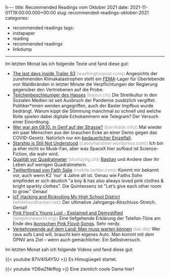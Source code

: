h---
title: Recommended Readings vom Oktober 2021
date: 2021-11-01T19:00:00.000+00:00
slug: recommended-readings-oktober-2021
categories:
- recommended readings
tags:
- instapaper
- reading
- recommended readings
- linkdump
---

Im letzten Monat las ich folgende Texte und fand diese gut:

- [The last days inside Trailer 83](https://www.washingtonpost.com/nation/2021/10/17/disaster-survivors-fema-housing-trailer/) <span style="color: #999999;">(washingtonpost.com)</span>: Angesichts der zunehmenden Klimakatastrophen stellt ein [FEMA](https://de.wikipedia.org/wiki/Federal_Emergency_Management_Agency)-Lager für Überlebende von Waldbränden in letzter Minute die Verpflichtungen der Regierung gegenüber den Vertriebenen auf die Probe.
- [Teilchenbeschleuniger des Hasses](https://bajour.ch/a/4zJ0x3uLtCZbE6KY) <span style="color: #999999;">(bajour.ch)</span>: Die Streitkultur in den Sozialen Medien ist seit Ausbruch der Pandemie zusätzlich vergiftet. Politiker*innen werden angegriffen, auch der Basler Impfbus wurde bedrängt. Warum kippt die Stimmung manchmal so schnell und welche Rolle spielen dabei digitale Echokammern wie Telegram? Der Versuch einer Einordnung.
- [Wer war am 09.10. in Genf auf der Strasse?](https://barrikade.info/article/4802) <span style="color: #999999;">(barrikade.info)</span>: Mal wieder ein paar Menschen aus der brauchen Ecke an einer Demo gegen das COVID-Gesetz. Natürlich nur ein [bedauerlicher Einzelfall](https://blog.fefe.de/?q=Einzelfall).
- [Starship is Still Not Understood](https://caseyhandmer.wordpress.com/2021/10/28/starship-is-still-not-understood/) <span style="color: #999999;">(caseyhandmer.wordpress.com)</span>: Ich bin ja eher nicht so Musk-Fan, aber was SpaceX hier aufbaut ist Science-Fiction, die wahr wird.
- [Qualität vor Quadratmeter](https://www.studizytig.ch/ausgaben/ausgabe-25/qualitaet-vor-quadratmeter/) <span style="color: #999999;">(studizytig.ch)</span>: [Bastian](https://bastianwidmer.ch/) und Andere über ihr Leben auf wenigen Quadratmetern.
- [Twitterthread von Faith Salie](https://mobile.twitter.com/Faith_Salie/status/1415047819057143810) <span style="color: #999999;">(mobile.twitter.com)</span>: Kommt mir bekannt vor, auch wenn K2 'nur' 4 Jahre alt ist. Genau wie Faiths Sohn empfindet er sich deutlich "a boy & has also always loved pink clothes & bright sparkly clothes". Die Quintessenz ist "Let’s give each other room to grow." Genau!
- [IoT Hacking and Rickrolling My High School District](https://whitehoodhacker.net/posts/2021-10-04-the-big-rick) <span style="color: #999999;">(whitehoodhacker.net)</span>: Der ultimative Jahrgangs-Abschluss-Streich. Genial!
- [Pink Floyd's Young Lust - Explained and Demystified](https://telephoneworld.org/landline-telephone-history/pink-floyds-young-lust-explained-and-demystified/) <span style="color: #999999;">(telephoneworld.org)</span>: Eine tiefgehende Erklärung der Telefon-Töne am Ende des [ikonischen Pink Floyd-Songs](https://en.wikipedia.org/wiki/Young_Lust_(song)). Sehr nerdy.
- [Verkehrswende auf dem Land: Man muss warten können](https://taz.de/!5803906/) <span style="color: #999999;">(taz.de)</span>: Wer raus aufs Land will, braucht kein eigenes Auto. Man kommt mit dem ÖPNV ans Ziel – wenn auch gemächlicher. Ein Selbstversuch.

Im letzten Monat sah ich folgende Videos und fand diese gut:

{{< youtube 87iV4ISAY5U >}}
Es Himugüegeli startet.

{{< youtube YD6wZNkffog >}}
Eine ziemlich coole Dame hier!